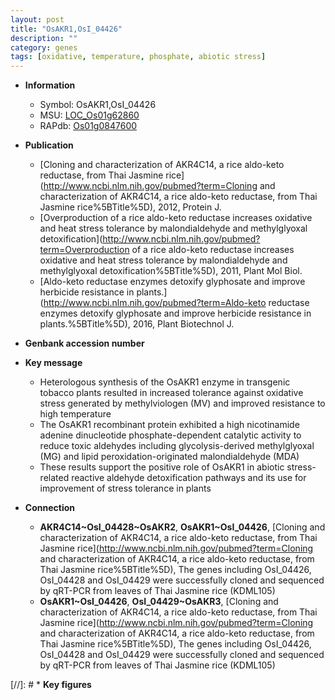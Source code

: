 ```yaml
---
layout: post
title: "OsAKR1,OsI_04426"
description: ""
category: genes
tags: [oxidative, temperature, phosphate, abiotic stress]
---
```


* **Information**  
    + Symbol: OsAKR1,OsI_04426  
    + MSU: [LOC_Os01g62860](http://rice.uga.edu/cgi-bin/ORF_infopage.cgi?orf=LOC_Os01g62860)  
    + RAPdb: [Os01g0847600](http://rapdb.dna.affrc.go.jp/viewer/gbrowse_details/irgsp1?name=Os01g0847600)  

* **Publication**  
    + [Cloning and characterization of AKR4C14, a rice aldo-keto reductase, from Thai Jasmine rice](http://www.ncbi.nlm.nih.gov/pubmed?term=Cloning and characterization of AKR4C14, a rice aldo-keto reductase, from Thai Jasmine rice%5BTitle%5D), 2012, Protein J.
    + [Overproduction of a rice aldo-keto reductase increases oxidative and heat stress tolerance by malondialdehyde and methylglyoxal detoxification](http://www.ncbi.nlm.nih.gov/pubmed?term=Overproduction of a rice aldo-keto reductase increases oxidative and heat stress tolerance by malondialdehyde and methylglyoxal detoxification%5BTitle%5D), 2011, Plant Mol Biol.
    + [Aldo-keto reductase enzymes detoxify glyphosate and improve herbicide resistance in plants.](http://www.ncbi.nlm.nih.gov/pubmed?term=Aldo-keto reductase enzymes detoxify glyphosate and improve herbicide resistance in plants.%5BTitle%5D), 2016, Plant Biotechnol J.

* **Genbank accession number**  

* **Key message**  
    + Heterologous synthesis of the OsAKR1 enzyme in transgenic tobacco plants resulted in increased tolerance against oxidative stress generated by methylviologen (MV) and improved resistance to high temperature
    + The OsAKR1 recombinant protein exhibited a high nicotinamide adenine dinucleotide phosphate-dependent catalytic activity to reduce toxic aldehydes including glycolysis-derived methylglyoxal (MG) and lipid peroxidation-originated malondialdehyde (MDA)
    + These results support the positive role of OsAKR1 in abiotic stress-related reactive aldehyde detoxification pathways and its use for improvement of stress tolerance in plants

* **Connection**  
    + __AKR4C14~OsI_04428~OsAKR2__, __OsAKR1~OsI_04426__, [Cloning and characterization of AKR4C14, a rice aldo-keto reductase, from Thai Jasmine rice](http://www.ncbi.nlm.nih.gov/pubmed?term=Cloning and characterization of AKR4C14, a rice aldo-keto reductase, from Thai Jasmine rice%5BTitle%5D), The genes including OsI_04426, OsI_04428 and OsI_04429 were successfully cloned and sequenced by qRT-PCR from leaves of Thai Jasmine rice (KDML105)
    + __OsAKR1~OsI_04426__, __OsI_04429~OsAKR3__, [Cloning and characterization of AKR4C14, a rice aldo-keto reductase, from Thai Jasmine rice](http://www.ncbi.nlm.nih.gov/pubmed?term=Cloning and characterization of AKR4C14, a rice aldo-keto reductase, from Thai Jasmine rice%5BTitle%5D), The genes including OsI_04426, OsI_04428 and OsI_04429 were successfully cloned and sequenced by qRT-PCR from leaves of Thai Jasmine rice (KDML105)

[//]: # * **Key figures**  


